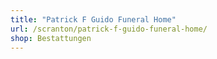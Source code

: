 ```yaml
---
title: "Patrick F Guido Funeral Home"
url: /scranton/patrick-f-guido-funeral-home/
shop: Bestattungen
---
```

